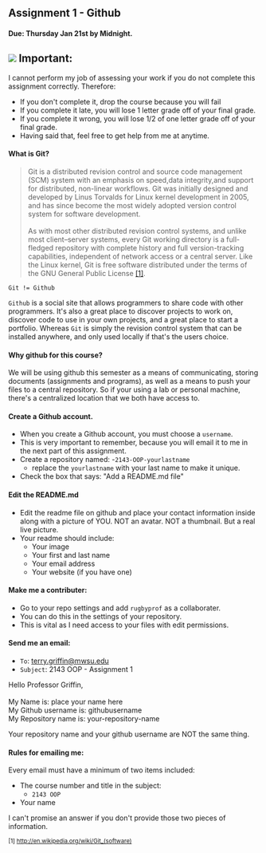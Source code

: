 ## Assignment 1 - Github
#### Due: Thursday Jan 21st by Midnight.

## ![](http://f.cl.ly/items/3R3r0z1g3G0o0r2T1i0t/heavy_exclamation_mark_symbol_emoji_2757.jpg) Important:

I cannot perform my job of assessing your work if you do not complete this assignment correctly. Therefore:
- If you don't complete it, drop the course because you will fail
- If you complete it late, you will lose 1 letter grade off of your final grade.
- If you complete it wrong, you will lose 1/2 of one letter grade off of your final grade.
- Having said that, feel free to get help from me at anytime.

#### What is Git?

>Git is a distributed revision control and source code management (SCM) system with an emphasis on speed,data integrity,and support for distributed, non-linear workflows. Git was initially designed and developed by Linus Torvalds for Linux kernel development in 2005, and has since become the most widely adopted version control system for software development.<br><br>
As with most other distributed revision control systems, and unlike most client–server systems, every Git working directory is a full-fledged repository with complete history and full version-tracking capabilities, independent of network access or a central server. Like the Linux kernel, Git is free software distributed under the terms of the GNU General Public License  [[1]](http://en.wikipedia.org/wiki/Git_(software)).

`Git != Github`

`Github` is a social site that allows programmers to share code with other programmers. It's also a great place to discover projects to work on, discover code to use in your own projects, and a great place to start a portfolio. Whereas `Git` is simply the revision control system that can be installed anywhere, and only used locally if that's the users choice. 

#### Why github for this course?

We will be using github this semester as a means of communicating, storing documents (assignments and programs), as well as 
a means to push your files to a central repository. So if your using a lab or personal machine, there's a centralized location that we both have access to.

#### Create a Github account. 
- When you create a Github account, you must choose a `username`. 
- This is very important to remember, because you will email it to me in the next part of this assignment.
- Create a repository named:
    -`2143-OOP-yourlastname`
    - replace the `yourlastname` with your last name to make it unique.
- Check the box that says: "Add a README.md file"

#### Edit the README.md 

- Edit the readme file on github and place your contact information inside along with a picture of YOU. NOT an avatar. NOT a thumbnail. But a real live picture.
- Your readme should include:
    - Your image
    - Your first and last name
    - Your email address
    - Your website (if you have one)

#### Make me a contributer:

- Go to your repo settings and add `rugbyprof` as a collaborater.
- You can do this in the settings of your repository. 
- This is vital as I need access to your files with edit permissions.


#### Send me an email:

- `To`: terry.griffin@mwsu.edu
- `Subject`: 2143 OOP - Assignment 1 

>
Hello Professor Griffin,<br><br>
My Name is: place your name here<br>
My Github username is: githubusername<br>
My Repository name is: your-repository-name

Your repository name and your github username are NOT the same thing.

#### Rules for emailing me:

Every email must have a minimum of two items included:

- The course number and title in the subject:
    - `2143 OOP`
- Your name

I can't promise an answer if you don't provide those two pieces of information.

<sub>[1] http://en.wikipedia.org/wiki/Git_(software)</sub>
